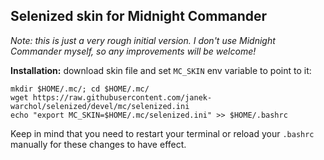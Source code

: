 Selenized skin for Midnight Commander
-------------------------------------

*Note: this is just a very rough initial version.  I don't use Midnight
Commander myself, so any improvements will be welcome!*

**Installation:** download skin file and set `MC_SKIN` env variable to point to
it:

    mkdir $HOME/.mc/; cd $HOME/.mc/
    wget https://raw.githubusercontent.com/janek-warchol/selenized/devel/mc/selenized.ini
    echo "export MC_SKIN=$HOME/.mc/selenized.ini" >> $HOME/.bashrc

Keep in mind that you need to restart your terminal or reload your `.bashrc`
manually for these changes to have effect.
